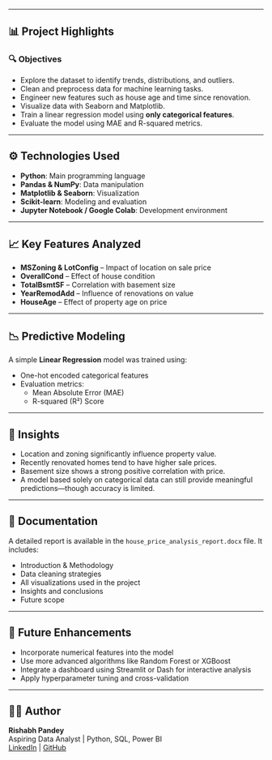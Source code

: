 
---

## 📊 Project Highlights

### 🔍 Objectives

- Explore the dataset to identify trends, distributions, and outliers.
- Clean and preprocess data for machine learning tasks.
- Engineer new features such as house age and time since renovation.
- Visualize data with Seaborn and Matplotlib.
- Train a linear regression model using **only categorical features**.
- Evaluate the model using MAE and R-squared metrics.

---

## ⚙️ Technologies Used

- **Python**: Main programming language
- **Pandas & NumPy**: Data manipulation
- **Matplotlib & Seaborn**: Visualization
- **Scikit-learn**: Modeling and evaluation
- **Jupyter Notebook / Google Colab**: Development environment

---

## 📈 Key Features Analyzed

- **MSZoning & LotConfig** – Impact of location on sale price
- **OverallCond** – Effect of house condition
- **TotalBsmtSF** – Correlation with basement size
- **YearRemodAdd** – Influence of renovations on value
- **HouseAge** – Effect of property age on price

---

## 📉 Predictive Modeling

A simple **Linear Regression** model was trained using:
- One-hot encoded categorical features
- Evaluation metrics:
  - Mean Absolute Error (MAE)
  - R-squared (R²) Score

---

## 📌 Insights

- Location and zoning significantly influence property value.
- Recently renovated homes tend to have higher sale prices.
- Basement size shows a strong positive correlation with price.
- A model based solely on categorical data can still provide meaningful predictions—though accuracy is limited.

---

## 📄 Documentation

A detailed report is available in the `house_price_analysis_report.docx` file. It includes:
- Introduction & Methodology
- Data cleaning strategies
- All visualizations used in the project
- Insights and conclusions
- Future scope

---

## 🚀 Future Enhancements

- Incorporate numerical features into the model
- Use more advanced algorithms like Random Forest or XGBoost
- Integrate a dashboard using Streamlit or Dash for interactive analysis
- Apply hyperparameter tuning and cross-validation

---

## 👨‍💻 Author

**Rishabh Pandey**  
Aspiring Data Analyst | Python, SQL, Power BI  
[LinkedIn](https://www.linkedin.com/rishabh-pandey2410) | [GitHub](https://github.com/rishabh8942)

